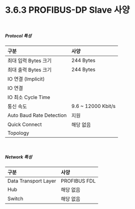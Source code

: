 ﻿# 3.6.3 PROFIBUS-DP Slave 사양

<br>

##### Protocol 특성

| **구분**                   | **사양**                  |
| :---                       | :---                      |
| 최대 입력 Bytes 크기        | 244 Bytes                 |
| 최대 출력 Bytes 크기        | 244 Bytes                 |
| IO 연결 (Implicit)         |                           |
| IO 연결                    |                           |
| IO 최소 Cycle Time         |                           |
| 통신 속도                  | 9.6 ~ 12000 Kbit/s        |
| Auto Baud Rate Detection   | 지원                      |
| Quick Connect              | 해당 없음                 |
| Topology                   |                          |


<br>

##### Network 특성

| **구분**                       | **사양**                   |
| :---                           | :---                      |
| Data Transport Layer           | PROFIBUS FDL              |
| Hub                            | 해당 없음                  |
| Switch                         | 해당 없음                  |